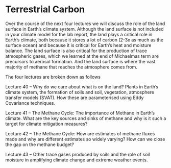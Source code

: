 # Terrestrial Carbon

Over the course of the next four lectures we will discuss the role of the land surface in Earth’s climate system. Although the land surface is not included in your climate model for the lab report, the land plays a critical role in Earth’s climate, both because it stores a lot of carbon (2-3x as much as the surface ocean) and because it is critical for Earth’s heat and moisture balance. The land surface is also critical for the production of trace atmospheric gases, which we learned at the end of Michaelmas term are precursors to aerosol formation. And the land surface is where the vast majority of methane that reaches the atmosphere comes from. 

The four lectures are broken down as follows

Lecture 40 – Why do we care about what is on the land? Plants in Earth’s climate system, the formation of soils and soil, vegetation, atmosphere transfer models (SVAT). How these are parameterised using Eddy Covariance techniques.

Lecture 41 – The Methane Cycle: The importance of Methane in Earth’s climate. What are the key sources and sinks of methane and why is it such a target for climate mitigation measures?

Lecture 42 – The Methane Cycle: How are estimates of methane fluxes made and why are different estimates so widely varying? How can we close the gap on the methane budget?

Lecture 43 – Other trace gases produced by soils and the role of soil moisture in amplifying climate change and extreme weather events. 

```{tableofcontents}
```
